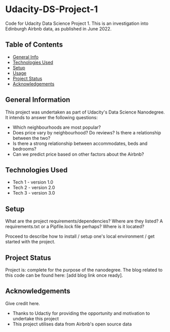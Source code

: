 # Udacity-DS-Project-1
Code for Udacity Data Science Project 1. This is an investigation into Edinburgh Airbnb data, as published in June 2022.

## Table of Contents
* [General Info](#general-information)
* [Technologies Used](#technologies-used)
* [Setup](#setup)
* [Usage](#usage)
* [Project Status](#project-status)
* [Acknowledgements](#acknowledgements)


## General Information
This project was undertaken as part of Udacity's Data Science Nanodegree. It intends to answer the following questions:
- Which neighbourhoods are most popular?
-	Does price vary by neighbourhood? Do reviews? Is there a relationship between the two?
-	Is there a strong relationship between accommodates, beds and bedrooms?
-	Can we predict price based on other factors about the Airbnb?


## Technologies Used
- Tech 1 - version 1.0
- Tech 2 - version 2.0
- Tech 3 - version 3.0


## Setup
What are the project requirements/dependencies? Where are they listed? A requirements.txt or a Pipfile.lock file perhaps? Where is it located?

Proceed to describe how to install / setup one's local environment / get started with the project.


## Project Status
Project is: complete for the purpose of the nanodegree. The blog related to this code can be found here: [add blog link once ready].


## Acknowledgements
Give credit here.
- Thanks to Udactiy for providing the opportunity and motivation to undertake this project
- This project utilises data from Airbnb's open source data

